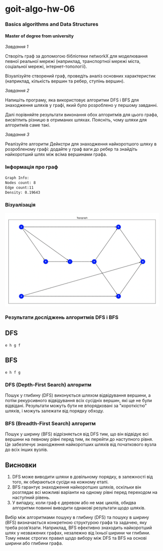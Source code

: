 # goit-algo-hw-06

### Basics algorithms and Data Structures 
#### Master of degree from university

*Завдання 1*

Створіть граф за допомогою бібліотеки networkX для моделювання певної реальної мережі (наприклад, транспортної мережі міста, соціальної мережі, інтернет-топології).

Візуалізуйте створений граф, проведіть аналіз основних характеристик (наприклад, кількість вершин та ребер, ступінь вершин).

*Завдання 2*

Напишіть програму, яка використовує алгоритми DFS і BFS для знаходження шляхів у графі, який було розроблено у першому завданні.

Далі порівняйте результати виконання обох алгоритмів для цього графа, висвітлить різницю в отриманих шляхах. Поясніть, чому шляхи для алгоритмів саме такі.

*Завдання 3*

Реалізуйте алгоритм Дейкстри для знаходження найкоротшого шляху в розробленому графі: додайте у граф ваги до ребер та знайдіть найкоротший шлях між всіма вершинами графа.

### Інформація про граф

```
Graph Info:
Nodes count: 8
Edge count:11
Density: 0.19643
```

### Візуалізація
![Graph Visualization](doc/graph.png)

### Результати досліджень алгоритмів DFS і BFS
## DFS
```e h g f ```

## BFS
```e h f g```


### DFS (Depth-First Search) алгоритм
Пошук у глибину (DFS) виконується шляхом відвідування вершини, а потім рекурсивного відвідування всіх сусідніх вершин, які ще не були відвідані. Результати можуть бути не впорядковані за "короткістю" шляхів, і можуть залежати від порядку обходу.

### BFS (Breadth-First Search) алгоритм
Пошук у ширину (BFS) відрізняється від DFS тим, що він відвідує всі вершини на певному рівні перед тим, як перейти до наступного рівня. Це забезпечує знаходження найкоротших шляхів від початкового вузла до всіх інших вузлів.

## Висновки
1. DFS може виводити шляхи в довільному порядку, в залежності від того, як обираються сусіди на кожному етапі.
2. BFS гарантує знаходження найкоротших шляхів, оскільки він розглядає всі можливі варіанти на одному рівні перед переходом на наступний рівень.
3. У випадку, коли граф є деревом або не має циклів, обидва алгоритми повинні виводити однакові результати щодо шляхів.

Вибір між алгоритмами пошуку в глибину (DFS) та пошуку в ширину (BFS) визначається конкретною структурою графа та задачею, яку треба розв’язати. Наприклад, BFS ефективно знаходить найкоротший шлях у незважених графах, незалежно від їхньої ширини чи глибини. Тому немає строгих правил щодо вибору між DFS та BFS на основі ширини або глибини графа.